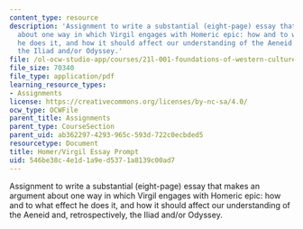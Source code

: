 ```yaml
---
content_type: resource
description: 'Assignment to write a substantial (eight-page) essay that makes an argument
  about one way in which Virgil engages with Homeric epic: how and to what effect
  he does it, and how it should affect our understanding of the Aeneid and, retrospectively,
  the Iliad and/or Odyssey.'
file: /ol-ocw-studio-app/courses/21l-001-foundations-of-western-culture-homer-to-dante-fall-2008/546be38c4e1d1a9ed5371a8139c00ad7_virg_home_prompt.pdf
file_size: 70340
file_type: application/pdf
learning_resource_types:
- Assignments
license: https://creativecommons.org/licenses/by-nc-sa/4.0/
ocw_type: OCWFile
parent_title: Assignments
parent_type: CourseSection
parent_uid: ab362297-4293-965c-593d-722c0ecbded5
resourcetype: Document
title: Homer/Virgil Essay Prompt
uid: 546be38c-4e1d-1a9e-d537-1a8139c00ad7
---
```

Assignment to write a substantial (eight-page) essay that makes an argument about one way in which Virgil engages with Homeric epic: how and to what effect he does it, and how it should affect our understanding of the Aeneid and, retrospectively, the Iliad and/or Odyssey.